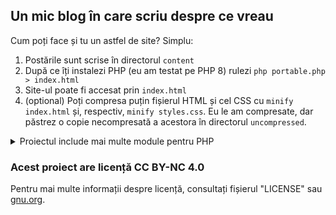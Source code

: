 ## Un mic blog în care scriu despre ce vreau

Cum poți face și tu un astfel de site? Simplu:

1. Postările sunt scrise în directorul `content`
2. După ce îți instalezi PHP (eu am testat pe PHP 8) rulezi `php portable.php > index.html`
3. Site-ul poate fi accesat prin `index.html`
4. (optional) Poți compresa puțin fișierul HTML și cel CSS cu `minify index.html` și, respectiv, `minify styles.css`. Eu le am compresate, dar păstrez o copie necompresată a acestora în directorul `uncompressed`.

<details>
<summary>Proiectul include mai multe module pentru PHP</summary>

- [Parsedown](https://parsedown.org/) transformă Markdown în HTML;
- [ParsedownExtra](https://github.com/erusev/parsedown-extra) adaugă suport pentru citări, abrevieri, liste de definiții, tabele, clase și id-uri, blocuri de cod mai bune și Markdown în blocuri HTML;
- [ParsedownExtraPlugin](https://github.com/taufik-nurrohman/parsedown-extra-plugin) adaugă `loading="lazy"` la imagini și la multe alte elemente. Poate fi folosit, de asemenea, pentru [evidențierea sintaxei](https://github.com/taufik-nurrohman/parsedown-extra-plugin#custom-code-block-contents) în blocurile de cod;

</details>

### Acest proiect are licență CC BY-NC 4.0

Pentru mai multe informații despre licență, consultați fișierul "LICENSE" sau [gnu.org](https://www.gnu.org/licenses/gpl-3.0.html).
